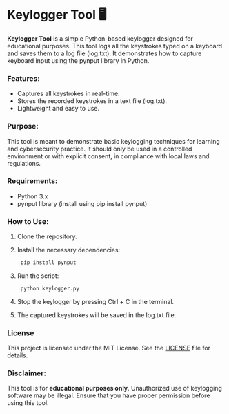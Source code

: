 # Keylogger Tool 🖥️
**Keylogger Tool** is a simple Python-based keylogger designed for educational purposes. This tool logs all the keystrokes typed on a keyboard and saves them to a log file (log.txt). It demonstrates how to capture keyboard input using the pynput library in Python.

### Features:
- Captures all keystrokes in real-time.
- Stores the recorded keystrokes in a text file (log.txt).
- Lightweight and easy to use.
  
### Purpose:
This tool is meant to demonstrate basic keylogging techniques for learning and cybersecurity practice. It should only be used in a controlled environment or with explicit consent, in compliance with local laws and regulations.

### Requirements:
- Python 3.x
- pynput library (install using pip install pynput)

### How to Use:
1. Clone the repository.
2. Install the necessary dependencies:
   ```bash
    pip install pynput
    ```

3. Run the script:
   ```bash
    python keylogger.py
    ```
4. Stop the keylogger by pressing Ctrl + C in the terminal.
5. The captured keystrokes will be saved in the log.txt file.


### License
This project is licensed under the MIT License. See the [LICENSE](LICENSE) file for details.

### Disclaimer:
This tool is for **educational purposes only**. Unauthorized use of keylogging software may be illegal. Ensure that you have proper permission before using this tool.
